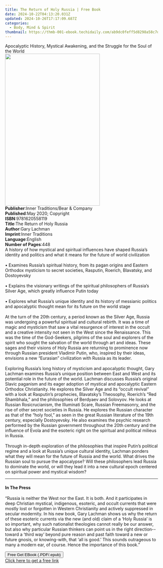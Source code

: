 ```yaml
---
title: The Return of Holy Russia | Free Book
date: 2024-10-22T04:13:20.031Z
updated: 2024-10-26T17:17:09.687Z
categories:
  - Body, Mind & Spirit
thumbnail: https://thmb-001-ebook.techidaily.com/ab9dc0feff5d8298a58c7dc60e77a51da159f0c0f29fce45562e8e6dd51463de.jpg
---
```

<main id="book-container">
  <div class="flex flex-col">
    <div class="book-brief flex-1 py-6 px-4 sm:p-6 md:py-10 md:px-8">
      <!-- brief-->
      <div class="book-brief-main">
        Apocalyptic History, Mystical Awakening, and the Struggle for the Soul
        of the World
      </div>
    </div>
    <div
      class="book-meta-info flex-1 grid gap-4 col-start-1 col-end-3 row-start-1 sm:mb-6 sm:grid-cols-4 lg:gap-6 lg:col-start-2 lg:row-end-6 lg:row-span-6 lg:mb-0"
    >
      <div
        class="book-meta-info-left place-content-center mt-4 p-4 text-sm leading-6 col-start-2 col-span-2 dark:text-slate-400"
      >
        <img
          class="w-full h-500 object-cover rounded-lg sm:h-255 sm:col-span-2 lg:col-span-full"
          src="https://img-001-ebook.techidaily.com/35e57add79bd6b030a371344e53463b25c51249da5af4416d393eb75c1f2ea27.jpg"
          alt=""
          width="312"
          height="500"
        />
      </div>
      <div
        class="book-meta-info-right mt-2 col-start-1 row-start-2 col-span-3 self-center"
      >
        <!-- meta data  -->
        <div class="flex flex-col px-4 md:px-8">
          <div class="flex-1">
            <strong>Publisher</strong>:<span class="px-2"
              >Inner Traditions/Bear &amp; Company</span
            >
          </div>
          <div class="flex-1">
            <strong>Published</strong>:<span class="px-2"
              >May 2020; Copyright</span
            >
          </div>
          <div class="flex-1">
            <strong>ISBN</strong>:<span class="px-2">9781620558119</span>
          </div>
          <div class="flex-1">
            <strong>Title</strong>:<span class="px-2"
              >The Return of Holy Russia</span
            >
          </div>
          <div class="flex-1">
            <strong>Author</strong>:<span class="px-2">Gary Lachman</span>
          </div>
          <div class="flex-1">
            <strong>Imprint</strong>:<span class="px-2">Inner Traditions</span>
          </div>
          <div class="flex-1">
            <strong>Language</strong>:<span class="px-2">English</span>
          </div>
          <div class="flex-1">
            <strong>Number of Pages</strong>:<span class="px-2">448</span>
          </div>
        </div>
      </div>
    </div>
    <div class="book-description flex-1 py-6 px-4 sm:p-6 md:py-10 md:px-8">
      <div class="book-description-main">
        <div accordion-content="" id="description">
          A history of how mystical and spiritual influences have shaped
          Russia’s identity and politics and what it means for the future of
          world civilization <br /><br />• Examines Russia’s spiritual history,
          from its pagan origins and Eastern Orthodox mysticism to secret
          societies, Rasputin, Roerich, Blavatsky, and Dostoyevsky <br /><br />•
          Explains the visionary writings of the spiritual philosophers of
          Russia’s Silver Age, which greatly influence Putin today <br /><br />•
          Explores what Russia’s unique identity and its history of messianic
          politics and apocalyptic thought mean for its future on the world
          stage <br /><br />At the turn of the 20th century, a period known as
          the Silver Age, Russia was undergoing a powerful spiritual and
          cultural rebirth. It was a time of magic and mysticism that saw a
          vital resurgence of interest in the occult and a creative intensity
          not seen in the West since the Renaissance. This was the time of the
          God-Seekers, pilgrims of the soul and explorers of the spirit who
          sought the salvation of the world through art and ideas. These sages
          and their visions of Holy Russia are returning to prominence now
          through Russian president Vladimir Putin, who, inspired by their
          ideas, envisions a new “Eurasian” civilization with Russia as its
          leader. <br /><br />Exploring Russia’s long history of mysticism and
          apocalyptic thought, Gary Lachman examines Russia’s unique position
          between East and West and its potential role in the future of the
          world. Lachman discusses Russia’s original Slavic paganism and its
          eager adoption of mystical and apocalyptic Eastern Orthodox
          Christianity. He explores the Silver Age and its “occult revival” with
          a look at Rasputin’s prophecies, Blavatsky’s Theosophy, Roerich’s “Red
          Shambhala,” and the philosophies of Berdyaev and Solovyov. He looks at
          Russian Rosicrucianism, the Illuminati Scare, Russian Freemasonry, and
          the rise of other secret societies in Russia. He explores the Russian
          character as that of the “holy fool,” as seen in the great Russian
          literature of the 19th century, especially Dostoyevsky. He also
          examines the psychic research performed by the Russian government
          throughout the 20th century and the influence of Evola and the
          esoteric right on the spiritual and political milieus in Russia.
          <br /><br />Through in-depth exploration of the philosophies that
          inspire Putin’s political regime and a look at Russia’s unique
          cultural identity, Lachman ponders what they will mean for the future
          of Russia and the world. What drives the Russian soul to pursue the
          apocalypse? Will these philosophers lead Russia to dominate the world,
          or will they lead it into a new cultural epoch centered on spiritual
          power and mystical wisdom?
        </div>
        <div class="accordion-fader"></div>
      </div>
    </div>
    <div class="book-excerpts flex-1 py-6 px-4 sm:p-6 md:py-10 md:px-8">
      <!-- excerpts-->
      <div class="book-excerpts-main">
        <hr />
        <h4 class="placeholder placeholder-heading">
          <span>In The Press</span>
        </h4>
        <p>
          “Russia is neither the West nor the East. It is both. And it
          participates in deep Christian mystical, indigenous, esoteric, and
          occult currents that were mostly lost or forgotten in Western
          Christianity and actively suppressed in secular modernity. In his new
          book, Gary Lachman shows us why the return of these esoteric currents
          via the new (and old) claim of a ‘Holy Russia’ is so important, why
          such nationalist theologies cannot really be our answer, but also why
          particular Russian thinkers can point us in the right
          direction--toward a ‘third way’ beyond pure reason and past faith
          toward a new or future gnosis, or knowing-with, that ‘all is good.’
          This sounds outrageous to many a modern ear, of course. Hence the
          importance of this book.”
        </p>
      </div>
    </div>
    <div
      class="book-about-author flex-1 py-6 px-4 sm:p-6 md:py-10 md:px-8"
    ></div>
    <div class="book-free-get flex-1 py-6 px-4 sm:p-6 md:py-10 md:px-8">
      <button
        id="btn-free-get"
        class="bg-blue-500 hover:bg-blue-700 text-white font-bold py-2 px-4 rounded"
      >
        Free Get EBook (.PDF/.epub)
      </button>
      <div id="countdown-display" class="px-2 text-lg mt-2"></div>
      <a
        id="free-link"
        class="hidden bg-blue-500 hover:bg-blue-700 text-white font-bold py-2 px-4 rounded"
        href="https://www.ebooks.com/en-us/book/209776235/the-return-of-holy-russia/gary-lachman/"
        target="_blank"
        >Click here to get a free link</a
      >
    </div>
    <script>
      let countdownTime = 0;
      let countdownInterval = null;
      document
        .getElementById('btn-free-get')
        .addEventListener('click', startCountdown);
      function startCountdown() {
        countdownTime = new Date().getTime() + 60000 * 3;
        countdownInterval = setInterval(updateCountdown, 1000);
        document.getElementById('btn-free-get').disabled = true;
        document
          .getElementById('btn-free-get')
          .classList.add('bg-gray-500', 'cursor-not-allowed');
      }
      function updateCountdown() {
        let currentTime = new Date().getTime();
        let timeLeft = countdownTime - currentTime;
        let secondsLeft = Math.floor(timeLeft / 1000);
        document.getElementById('countdown-display').innerHTML =
          `Remaining time: ${secondsLeft} seconds.`;
        if (secondsLeft <= 0) {
          clearInterval(countdownInterval);
          document.getElementById('btn-free-get').classList.add('hidden');
          document.getElementById('free-link').classList.remove('hidden');
          document.getElementById('countdown-display').innerHTML = '';
        }
      }
    </script>
  </div>
</main>

<ins class="adsbygoogle"
      style="display:block"
      data-ad-client="ca-pub-7571918770474297"
      data-ad-slot="8358498916"
      data-ad-format="auto"
      data-full-width-responsive="true"></ins>
    